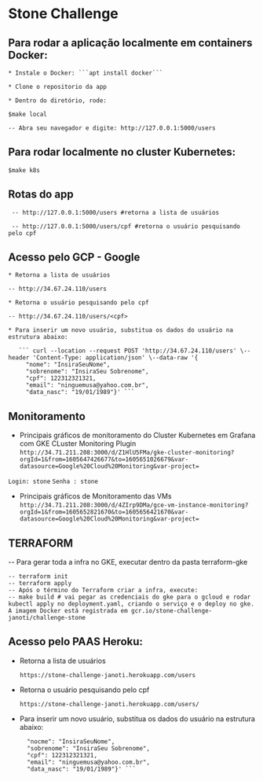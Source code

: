 # Stone Challenge

## Para rodar a aplicação localmente em containers Docker:

    * Instale o Docker: ```apt install docker```

    * Clone o repositorio da app

    * Dentro do diretório, rode:

   ``` $make local ```
 
    -- Abra seu navegador e digite: http://127.0.0.1:5000/users
    
## Para rodar localmente no cluster Kubernetes:

   ``` $make k8s ```

## Rotas do app

     -- http://127.0.0.1:5000/users #retorna a lista de usuários

     -- http://127.0.0.1:5000/users/cpf #retorna o usuário pesquisando pelo cpf


## Acesso pelo GCP - Google

    * Retorna a lista de usuários

    -- http://34.67.24.110/users

    * Retorna o usuário pesquisando pelo cpf

    -- http://34.67.24.110/users/<cpf>
 
    * Para inserir um novo usuário, substitua os dados do usuário na estrutura abaixo:

       ``` curl --location --request POST 'http://34.67.24.110/users' \--header 'Content-Type: application/json' \--data-raw '{
         "nome": "InsiraSeuNome",
         "sobrenome": "InsiraSeu Sobrenome",
         "cpf": 122312321321,
         "email": "ninguemusa@yahoo.com.br",
         "data_nasc": "19/01/1989"}' ```

## Monitoramento 

* Principais gráficos de monitoramento do Cluster Kubernetes em Grafana com GKE CLuster Monitoring Plugin
``` http://34.71.211.208:3000/d/Z1HlU5FMa/gke-cluster-monitoring?orgId=1&from=1605647426677&to=1605651026679&var-datasource=Google%20Cloud%20Monitoring&var-project= ```

``` Login: stone ```
``` Senha : stone ```     

* Principais gráficos de Monitoramento das VMs
``` http://34.71.211.208:3000/d/4ZIrp9DMa/gce-vm-instance-monitoring?orgId=1&from=1605652821670&to=1605656421670&var-datasource=Google%20Cloud%20Monitoring&var-project= ```
     
## TERRAFORM 

-- Para gerar toda a infra no GKE, executar dentro da pasta terraform-gke

    -- terraform init
    -- terraform apply
    -- Após o término do Terraform criar a infra, execute:
    -- make build # vai pegar as credenciais do gke para o gcloud e rodar kubectl apply no deployment.yaml, criando o serviço e o deploy no gke. A imagem Docker está registrada em gcr.io/stone-challenge-janoti/challenge-stone
    
    
    

## Acesso pelo PAAS Heroku: 

* Retorna a lista de usuários

    ``` https://stone-challenge-janoti.herokuapp.com/users ```

* Retorna o usuário pesquisando pelo cpf

   ``` https://stone-challenge-janoti.herokuapp.com/users/ ```

* Para inserir um novo usuário, substitua os dados do usuário na estrutura abaixo:

   ``` curl --location --request POST 'https://stone-challenge-janoti.herokuapp.com/users' \--header 'Content-Type: application/json' \--data-raw '{
     "nocme": "InsiraSeuNome",
     "sobrenome": "InsiraSeu Sobrenome",
     "cpf": 122312321321,
     "email": "ninguemusa@yahoo.com.br",
     "data_nasc": "19/01/1989"}' ```
                
